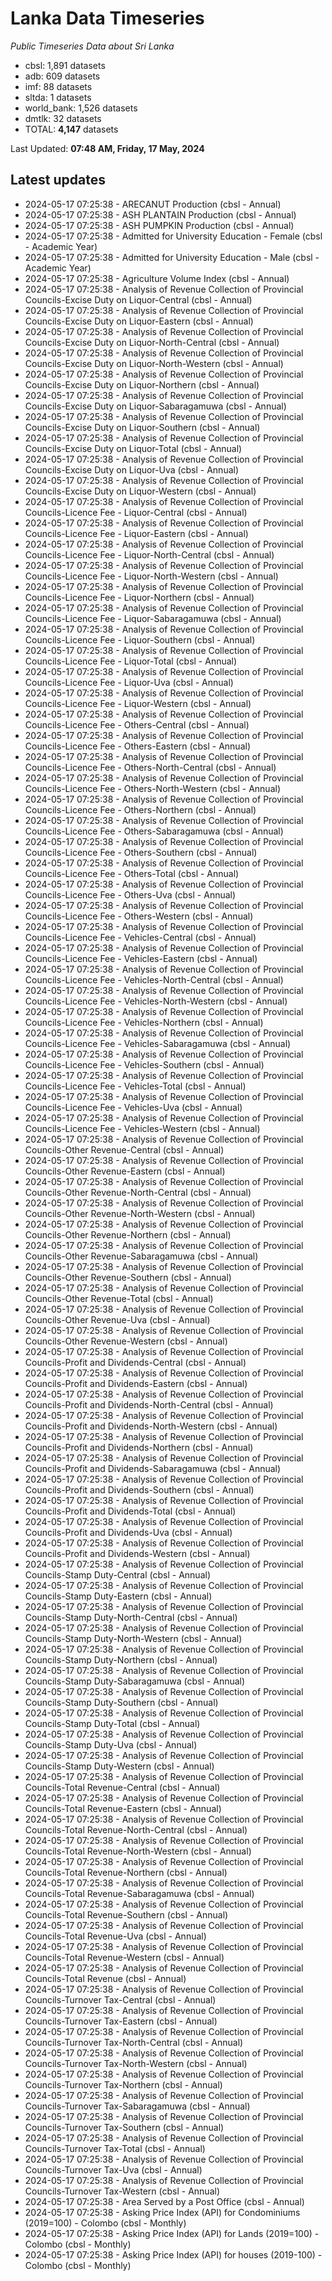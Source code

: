 # Lanka Data Timeseries
*Public Timeseries Data about Sri Lanka*

* cbsl: 1,891 datasets
* adb: 609 datasets
* imf: 88 datasets
* sltda: 1 datasets
* world_bank: 1,526 datasets
* dmtlk: 32 datasets
* TOTAL: **4,147** datasets

Last Updated: **07:48 AM, Friday, 17 May, 2024**

## Latest updates

* 2024-05-17 07:25:38 - ARECANUT Production (cbsl - Annual)
* 2024-05-17 07:25:38 - ASH PLANTAIN Production (cbsl - Annual)
* 2024-05-17 07:25:38 - ASH PUMPKIN Production (cbsl - Annual)
* 2024-05-17 07:25:38 - Admitted for University Education - Female (cbsl - Academic Year)
* 2024-05-17 07:25:38 - Admitted for University Education - Male (cbsl - Academic Year)
* 2024-05-17 07:25:38 - Agriculture Volume Index (cbsl - Annual)
* 2024-05-17 07:25:38 - Analysis of Revenue Collection of Provincial Councils-Excise Duty on Liquor-Central (cbsl - Annual)
* 2024-05-17 07:25:38 - Analysis of Revenue Collection of Provincial Councils-Excise Duty on Liquor-Eastern (cbsl - Annual)
* 2024-05-17 07:25:38 - Analysis of Revenue Collection of Provincial Councils-Excise Duty on Liquor-North-Central (cbsl - Annual)
* 2024-05-17 07:25:38 - Analysis of Revenue Collection of Provincial Councils-Excise Duty on Liquor-North-Western (cbsl - Annual)
* 2024-05-17 07:25:38 - Analysis of Revenue Collection of Provincial Councils-Excise Duty on Liquor-Northern (cbsl - Annual)
* 2024-05-17 07:25:38 - Analysis of Revenue Collection of Provincial Councils-Excise Duty on Liquor-Sabaragamuwa (cbsl - Annual)
* 2024-05-17 07:25:38 - Analysis of Revenue Collection of Provincial Councils-Excise Duty on Liquor-Southern (cbsl - Annual)
* 2024-05-17 07:25:38 - Analysis of Revenue Collection of Provincial Councils-Excise Duty on Liquor-Total (cbsl - Annual)
* 2024-05-17 07:25:38 - Analysis of Revenue Collection of Provincial Councils-Excise Duty on Liquor-Uva (cbsl - Annual)
* 2024-05-17 07:25:38 - Analysis of Revenue Collection of Provincial Councils-Excise Duty on Liquor-Western (cbsl - Annual)
* 2024-05-17 07:25:38 - Analysis of Revenue Collection of Provincial Councils-Licence Fee - Liquor-Central (cbsl - Annual)
* 2024-05-17 07:25:38 - Analysis of Revenue Collection of Provincial Councils-Licence Fee - Liquor-Eastern (cbsl - Annual)
* 2024-05-17 07:25:38 - Analysis of Revenue Collection of Provincial Councils-Licence Fee - Liquor-North-Central (cbsl - Annual)
* 2024-05-17 07:25:38 - Analysis of Revenue Collection of Provincial Councils-Licence Fee - Liquor-North-Western (cbsl - Annual)
* 2024-05-17 07:25:38 - Analysis of Revenue Collection of Provincial Councils-Licence Fee - Liquor-Northern (cbsl - Annual)
* 2024-05-17 07:25:38 - Analysis of Revenue Collection of Provincial Councils-Licence Fee - Liquor-Sabaragamuwa (cbsl - Annual)
* 2024-05-17 07:25:38 - Analysis of Revenue Collection of Provincial Councils-Licence Fee - Liquor-Southern (cbsl - Annual)
* 2024-05-17 07:25:38 - Analysis of Revenue Collection of Provincial Councils-Licence Fee - Liquor-Total (cbsl - Annual)
* 2024-05-17 07:25:38 - Analysis of Revenue Collection of Provincial Councils-Licence Fee - Liquor-Uva (cbsl - Annual)
* 2024-05-17 07:25:38 - Analysis of Revenue Collection of Provincial Councils-Licence Fee - Liquor-Western (cbsl - Annual)
* 2024-05-17 07:25:38 - Analysis of Revenue Collection of Provincial Councils-Licence Fee - Others-Central (cbsl - Annual)
* 2024-05-17 07:25:38 - Analysis of Revenue Collection of Provincial Councils-Licence Fee - Others-Eastern (cbsl - Annual)
* 2024-05-17 07:25:38 - Analysis of Revenue Collection of Provincial Councils-Licence Fee - Others-North-Central (cbsl - Annual)
* 2024-05-17 07:25:38 - Analysis of Revenue Collection of Provincial Councils-Licence Fee - Others-North-Western (cbsl - Annual)
* 2024-05-17 07:25:38 - Analysis of Revenue Collection of Provincial Councils-Licence Fee - Others-Northern (cbsl - Annual)
* 2024-05-17 07:25:38 - Analysis of Revenue Collection of Provincial Councils-Licence Fee - Others-Sabaragamuwa (cbsl - Annual)
* 2024-05-17 07:25:38 - Analysis of Revenue Collection of Provincial Councils-Licence Fee - Others-Southern (cbsl - Annual)
* 2024-05-17 07:25:38 - Analysis of Revenue Collection of Provincial Councils-Licence Fee - Others-Total (cbsl - Annual)
* 2024-05-17 07:25:38 - Analysis of Revenue Collection of Provincial Councils-Licence Fee - Others-Uva (cbsl - Annual)
* 2024-05-17 07:25:38 - Analysis of Revenue Collection of Provincial Councils-Licence Fee - Others-Western (cbsl - Annual)
* 2024-05-17 07:25:38 - Analysis of Revenue Collection of Provincial Councils-Licence Fee - Vehicles-Central (cbsl - Annual)
* 2024-05-17 07:25:38 - Analysis of Revenue Collection of Provincial Councils-Licence Fee - Vehicles-Eastern (cbsl - Annual)
* 2024-05-17 07:25:38 - Analysis of Revenue Collection of Provincial Councils-Licence Fee - Vehicles-North-Central (cbsl - Annual)
* 2024-05-17 07:25:38 - Analysis of Revenue Collection of Provincial Councils-Licence Fee - Vehicles-North-Western (cbsl - Annual)
* 2024-05-17 07:25:38 - Analysis of Revenue Collection of Provincial Councils-Licence Fee - Vehicles-Northern (cbsl - Annual)
* 2024-05-17 07:25:38 - Analysis of Revenue Collection of Provincial Councils-Licence Fee - Vehicles-Sabaragamuwa (cbsl - Annual)
* 2024-05-17 07:25:38 - Analysis of Revenue Collection of Provincial Councils-Licence Fee - Vehicles-Southern (cbsl - Annual)
* 2024-05-17 07:25:38 - Analysis of Revenue Collection of Provincial Councils-Licence Fee - Vehicles-Total (cbsl - Annual)
* 2024-05-17 07:25:38 - Analysis of Revenue Collection of Provincial Councils-Licence Fee - Vehicles-Uva (cbsl - Annual)
* 2024-05-17 07:25:38 - Analysis of Revenue Collection of Provincial Councils-Licence Fee - Vehicles-Western (cbsl - Annual)
* 2024-05-17 07:25:38 - Analysis of Revenue Collection of Provincial Councils-Other Revenue-Central (cbsl - Annual)
* 2024-05-17 07:25:38 - Analysis of Revenue Collection of Provincial Councils-Other Revenue-Eastern (cbsl - Annual)
* 2024-05-17 07:25:38 - Analysis of Revenue Collection of Provincial Councils-Other Revenue-North-Central (cbsl - Annual)
* 2024-05-17 07:25:38 - Analysis of Revenue Collection of Provincial Councils-Other Revenue-North-Western (cbsl - Annual)
* 2024-05-17 07:25:38 - Analysis of Revenue Collection of Provincial Councils-Other Revenue-Northern (cbsl - Annual)
* 2024-05-17 07:25:38 - Analysis of Revenue Collection of Provincial Councils-Other Revenue-Sabaragamuwa (cbsl - Annual)
* 2024-05-17 07:25:38 - Analysis of Revenue Collection of Provincial Councils-Other Revenue-Southern (cbsl - Annual)
* 2024-05-17 07:25:38 - Analysis of Revenue Collection of Provincial Councils-Other Revenue-Total (cbsl - Annual)
* 2024-05-17 07:25:38 - Analysis of Revenue Collection of Provincial Councils-Other Revenue-Uva (cbsl - Annual)
* 2024-05-17 07:25:38 - Analysis of Revenue Collection of Provincial Councils-Other Revenue-Western (cbsl - Annual)
* 2024-05-17 07:25:38 - Analysis of Revenue Collection of Provincial Councils-Profit and Dividends-Central (cbsl - Annual)
* 2024-05-17 07:25:38 - Analysis of Revenue Collection of Provincial Councils-Profit and Dividends-Eastern (cbsl - Annual)
* 2024-05-17 07:25:38 - Analysis of Revenue Collection of Provincial Councils-Profit and Dividends-North-Central (cbsl - Annual)
* 2024-05-17 07:25:38 - Analysis of Revenue Collection of Provincial Councils-Profit and Dividends-North-Western (cbsl - Annual)
* 2024-05-17 07:25:38 - Analysis of Revenue Collection of Provincial Councils-Profit and Dividends-Northern (cbsl - Annual)
* 2024-05-17 07:25:38 - Analysis of Revenue Collection of Provincial Councils-Profit and Dividends-Sabaragamuwa (cbsl - Annual)
* 2024-05-17 07:25:38 - Analysis of Revenue Collection of Provincial Councils-Profit and Dividends-Southern (cbsl - Annual)
* 2024-05-17 07:25:38 - Analysis of Revenue Collection of Provincial Councils-Profit and Dividends-Total (cbsl - Annual)
* 2024-05-17 07:25:38 - Analysis of Revenue Collection of Provincial Councils-Profit and Dividends-Uva (cbsl - Annual)
* 2024-05-17 07:25:38 - Analysis of Revenue Collection of Provincial Councils-Profit and Dividends-Western (cbsl - Annual)
* 2024-05-17 07:25:38 - Analysis of Revenue Collection of Provincial Councils-Stamp Duty-Central (cbsl - Annual)
* 2024-05-17 07:25:38 - Analysis of Revenue Collection of Provincial Councils-Stamp Duty-Eastern (cbsl - Annual)
* 2024-05-17 07:25:38 - Analysis of Revenue Collection of Provincial Councils-Stamp Duty-North-Central (cbsl - Annual)
* 2024-05-17 07:25:38 - Analysis of Revenue Collection of Provincial Councils-Stamp Duty-North-Western (cbsl - Annual)
* 2024-05-17 07:25:38 - Analysis of Revenue Collection of Provincial Councils-Stamp Duty-Northern (cbsl - Annual)
* 2024-05-17 07:25:38 - Analysis of Revenue Collection of Provincial Councils-Stamp Duty-Sabaragamuwa (cbsl - Annual)
* 2024-05-17 07:25:38 - Analysis of Revenue Collection of Provincial Councils-Stamp Duty-Southern (cbsl - Annual)
* 2024-05-17 07:25:38 - Analysis of Revenue Collection of Provincial Councils-Stamp Duty-Total (cbsl - Annual)
* 2024-05-17 07:25:38 - Analysis of Revenue Collection of Provincial Councils-Stamp Duty-Uva (cbsl - Annual)
* 2024-05-17 07:25:38 - Analysis of Revenue Collection of Provincial Councils-Stamp Duty-Western (cbsl - Annual)
* 2024-05-17 07:25:38 - Analysis of Revenue Collection of Provincial Councils-Total Revenue-Central (cbsl - Annual)
* 2024-05-17 07:25:38 - Analysis of Revenue Collection of Provincial Councils-Total Revenue-Eastern (cbsl - Annual)
* 2024-05-17 07:25:38 - Analysis of Revenue Collection of Provincial Councils-Total Revenue-North-Central (cbsl - Annual)
* 2024-05-17 07:25:38 - Analysis of Revenue Collection of Provincial Councils-Total Revenue-North-Western (cbsl - Annual)
* 2024-05-17 07:25:38 - Analysis of Revenue Collection of Provincial Councils-Total Revenue-Northern (cbsl - Annual)
* 2024-05-17 07:25:38 - Analysis of Revenue Collection of Provincial Councils-Total Revenue-Sabaragamuwa (cbsl - Annual)
* 2024-05-17 07:25:38 - Analysis of Revenue Collection of Provincial Councils-Total Revenue-Southern (cbsl - Annual)
* 2024-05-17 07:25:38 - Analysis of Revenue Collection of Provincial Councils-Total Revenue-Uva (cbsl - Annual)
* 2024-05-17 07:25:38 - Analysis of Revenue Collection of Provincial Councils-Total Revenue-Western (cbsl - Annual)
* 2024-05-17 07:25:38 - Analysis of Revenue Collection of Provincial Councils-Total Revenue (cbsl - Annual)
* 2024-05-17 07:25:38 - Analysis of Revenue Collection of Provincial Councils-Turnover Tax-Central (cbsl - Annual)
* 2024-05-17 07:25:38 - Analysis of Revenue Collection of Provincial Councils-Turnover Tax-Eastern (cbsl - Annual)
* 2024-05-17 07:25:38 - Analysis of Revenue Collection of Provincial Councils-Turnover Tax-North-Central (cbsl - Annual)
* 2024-05-17 07:25:38 - Analysis of Revenue Collection of Provincial Councils-Turnover Tax-North-Western (cbsl - Annual)
* 2024-05-17 07:25:38 - Analysis of Revenue Collection of Provincial Councils-Turnover Tax-Northern (cbsl - Annual)
* 2024-05-17 07:25:38 - Analysis of Revenue Collection of Provincial Councils-Turnover Tax-Sabaragamuwa (cbsl - Annual)
* 2024-05-17 07:25:38 - Analysis of Revenue Collection of Provincial Councils-Turnover Tax-Southern (cbsl - Annual)
* 2024-05-17 07:25:38 - Analysis of Revenue Collection of Provincial Councils-Turnover Tax-Total (cbsl - Annual)
* 2024-05-17 07:25:38 - Analysis of Revenue Collection of Provincial Councils-Turnover Tax-Uva (cbsl - Annual)
* 2024-05-17 07:25:38 - Analysis of Revenue Collection of Provincial Councils-Turnover Tax-Western (cbsl - Annual)
* 2024-05-17 07:25:38 - Area Served by a Post Office (cbsl - Annual)
* 2024-05-17 07:25:38 - Asking Price Index (API) for Condominiums (2019=100) - Colombo (cbsl - Monthly)
* 2024-05-17 07:25:38 - Asking Price Index (API) for Lands (2019=100) - Colombo (cbsl - Monthly)
* 2024-05-17 07:25:38 - Asking Price Index (API) for houses (2019-100) - Colombo (cbsl - Monthly)